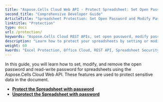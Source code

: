 ```yaml
---
title: "Aspose.Cells Cloud Web API - Protect Spreadsheet: Set Open Password and Modify Password"
second_title: "Comprehensive Developer Guide"
ArticleTitle: "Spreadsheet Protection: Set Open Password and Modify Password"
linktitle: "Protection"
type: docs
url: /protection/
keywords: "Aspose.Cells Cloud REST APIs, set open password, modify password, Excel security, Office Excel 2016, Office Excel 2019, Office Excel 365,Aspose.Cells, set open password, modify password, Excel security"
description: "Learn how to protect your spreadsheets by setting or modifying open passwords using Aspose.Cells Cloud REST APIs."
weight: 60
kwords: "Excel Protection, Office Cloud, REST API, Spreadsheet Security, PDF Conversion, CSV Management, JSON Data, Markdown Documentation, Developer Guide"
---
```



In this guide, you will learn how to set, modify, and remove the open password and read-write password for spreadsheets using the Aspose.Cells Cloud Web API. These features are used to protect sensitive data in the document.

- **[Protect the Spreadsheet with password](https://docs.aspose.cloud/cells/protect-spreadsheet/)**
- **[Unprotect the Spreadsheet with password](https://docs.aspose.cloud/cells/unprotect-spreadsheet/)**
